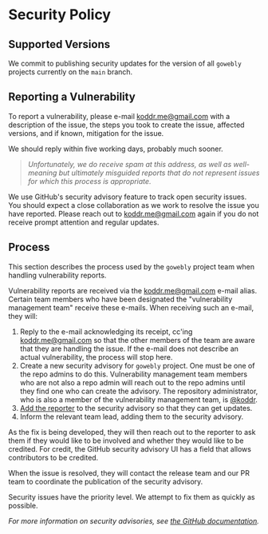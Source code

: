 # Security Policy

## Supported Versions

We commit to publishing security updates for the version of all `gowebly` 
projects currently on the `main` branch.

## Reporting a Vulnerability

To report a vulnerability, please e-mail 
[koddr.me@gmail.com][vic_shostak_email] with a description of the issue, the 
steps you took to create the issue, affected versions, and if known, 
mitigation for the issue.

We should reply within five working days, probably much sooner. 

> _Unfortunately, we do receive spam at this address, as well as well-meaning 
but ultimately misguided reports that do not represent issues for which this 
process is appropriate._

We use GitHub's security advisory feature to track open security issues. You 
should expect a close collaboration as we work to resolve the issue you have 
reported. Please reach out to [koddr.me@gmail.com][vic_shostak_email] again 
if you do not receive prompt attention and regular updates.

## Process

This section describes the process used by the `gowebly` project team when 
handling vulnerability reports.

Vulnerability reports are received via the 
[koddr.me@gmail.com][vic_shostak_email] e-mail alias. Certain team members 
who have been designated the "vulnerability management team" receive these 
e-mails. When receiving such an e-mail, they will:

1. Reply to the e-mail acknowledging its receipt, cc'ing
   [koddr.me@gmail.com][vic_shostak_email] so that the other members of the 
   team are aware that they are handling the issue. If the e-mail does not 
   describe an actual vulnerability, the process will stop here.
2. Create a new security advisory for `gowebly` project. One must be one of the 
   repo admins to do this. Vulnerability management team members who are not 
   also a repo admin will reach out to the repo admins until they find one 
   who can create the advisory. The repository administrator, who is also a 
   member of the vulnerability management team, is [@koddr][vic_shostak_url].
3. [Add the reporter][github_reporter_url] to the security advisory so that 
   they can get updates.
4. Inform the relevant team lead, adding them to the security advisory.

As the fix is being developed, they will then reach out to the reporter to 
ask them if they would like to be involved and whether they would like to be 
credited. For credit, the GitHub security advisory UI has a field that 
allows contributors to be credited.

When the issue is resolved, they will contact the release team and our PR 
team to coordinate the publication of the security advisory.

Security issues have the priority level. We attempt to fix them as quickly 
as possible.

_For more information on security advisories, see
[the GitHub documentation][github_documentation_url]._

<!-- Links -->

[vic_shostak_email]: mailto:koddr.me@gmail.com?subject=Security+issue+for+gowebly+project
[vic_shostak_url]: https://github.com/koddr
[github_reporter_url]: https://docs.github.com/en/free-pro-team@latest/github/managing-security-vulnerabilities/adding-a-collaborator-to-a-security-advisory
[github_documentation_url]: https://docs.github.com/en/free-pro-team@latest/github/managing-security-vulnerabilities/managing-security-vulnerabilities-in-your-project
